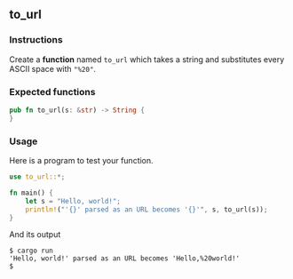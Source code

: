 ## to_url

### Instructions

Create a **function** named `to_url` which takes a string and substitutes every ASCII space with `"%20"`.

### Expected functions

```rust
pub fn to_url(s: &str) -> String {
}
```

### Usage

Here is a program to test your function.

```rust
use to_url::*;

fn main() {
    let s = "Hello, world!";
    println!("'{}' parsed as an URL becomes '{}'", s, to_url(s));
}
```

And its output

```console
$ cargo run
'Hello, world!' parsed as an URL becomes 'Hello,%20world!'
$
```
